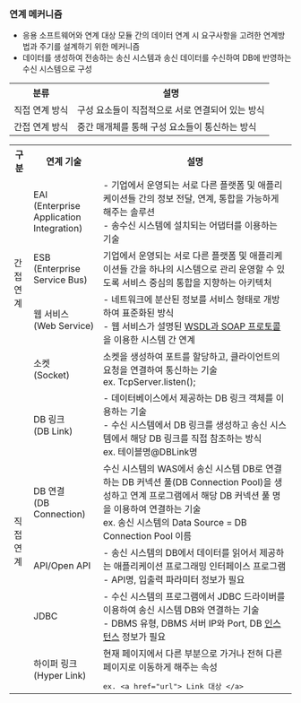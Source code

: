 ### 연계 메커니즘
- 응용 소프트웨어와 연계 대상 모듈 간의 데이터 연계 시 요구사항을 고려한 연계방법과 주기를 설계하기 위한 메커니즘
- 데이터를 생성하여 전송하는 송신 시스템과 송신 데이터를 수신하여 DB에 반영하는 수신 시스템으로 구성

<table>
<tr>
<th>분류</th>
<th>설명</th>
</tr>
<tr>
<td>직접 연계 방식</td>
<td>구성 요소들이 직접적으로 서로 연결되어 있는 방식</td>
</tr>
<tr>
<td>간접 연계 방식</td>
<td>중간 매개체를 통해 구성 요소들이 통신하는 방식</td>
</tr>
</table>

<table>
<tr>
<th>구분</th>
<th>연계 기술</th>
<th>설명</th>
</tr>
<tr>
<td rowspan="4">간접 연계</td>
<td>EAI<br>
(Enterprise Application Integration)</td>
<td>- 기업에서 운영되는 서로 다른 플랫폼 및 애플리케이션들 간의 정보 전달, 연계, 통합을 가능하게 해주는 솔루션<br>
- 송수신 시스템에 설치되는 어댑터를 이용하는 기술</td>
</tr>
<tr>
<td>ESB<br>
(Enterprise Service Bus)</td>
<td>기업에서 운영되는 서로 다른 플랫폼 및 애플리케이션들 간을 하나의 시스템으로 관리 운영할 수 있도록 서비스 중심의 통합을 지향하는 아키텍처</td>
</tr>
<tr>
<td>웹 서비스<br>
(Web Service)</td>
<td>- 네트워크에 분산된 정보를 서비스 형태로 개방하여 표준화된 방식<br>
- 웹 서비스가 설명된 <a href="wsdl_and_soap.md">WSDL과 SOAP 프로토콜</a>을 이용한 시스템 간 연계</td></tr>
<tr>
<td>소켓<br>
(Socket)</td>
<td>소켓을 생성하여 포트를 할당하고, 클라이언트의 요청을 연결하여 통신하는 기술<br>
ex. TcpServer.listen();</td></tr>
<tr>
<td rowspan="5">직접 연계</td>
<td>DB 링크<br>
(DB Link)</td>
<td>- 데이터베이스에서 제공하는 DB 링크 객체를 이용하는 기술<br>
- 수신 시스템에서 DB 링크를 생성하고 송신 시스템에서 해당 DB 링크를 직접 참조하는 방식<br>
ex. 테이블명@DBLink명</td></tr>
<tr><td>DB 연결<br>
(DB Connection)</td>
<td>수신 시스템의 WAS에서 송신 시스템 DB로 연결하는 DB 커넥션 풀(DB Connection Pool)을 생성하고 연계 프로그램에서 해당 DB 커넥션 풀 명을 이용하여 연결하는 기술<br>
ex. 송신 시스템의 Data Source = DB Connection Pool 이름</td></tr>
<tr><td>API/Open API</td>
<td>- 송신 시스템의 DB에서 데이터를 읽어서 제공하는 애플리케이션 프로그래밍 인터페이스 프로그램<br>
- API명, 입출력 파라미터 정보가 필요</td></tr>
<tr><td>JDBC</td>
<td>- 수신 시스템의 프로그램에서 JDBC 드라이버를 이용하여 송신 시스템 DB와 연결하는 기술<br>
- DBMS 유형, DBMS 서버 IP와 Port, DB <a href="instance.md">인스턴스</a> 정보가 필요</td></tr>
<tr>
<td>하이퍼 링크<br>
(Hyper Link)</td>
<td>현재 페이지에서 다른 부분으로 가거나 전혀 다른 페이지로 이동하게 해주는 속성<br>
<xmp>ex. <a href="url"> Link 대상 </a></xmp></td></tr>
</table>
